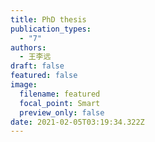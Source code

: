 ```yaml
---
title: PhD thesis
publication_types:
  - "7"
authors:
  - 王李远
draft: false
featured: false
image:
  filename: featured
  focal_point: Smart
  preview_only: false
date: 2021-02-05T03:19:34.322Z
---
```

